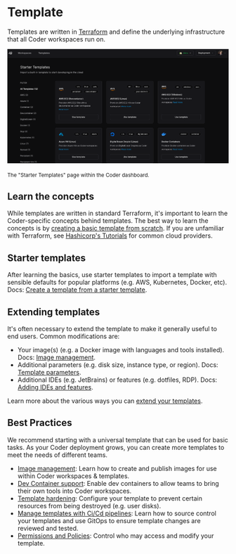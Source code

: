 # Template

Templates are written in
[Terraform](https://developer.hashicorp.com/terraform/intro) and define the
underlying infrastructure that all Coder workspaces run on.

![Starter templates](../../images/admin/templates/starter-templates.png)

<small>The "Starter Templates" page within the Coder dashboard.</small>

## Learn the concepts

While templates are written in standard Terraform, it's important to learn the
Coder-specific concepts behind templates. The best way to learn the concepts is
by
[creating a basic template from scratch](../../tutorials/template-from-scratch.md).
If you are unfamiliar with Terraform, see
[Hashicorp's Tutorials](https://developer.hashicorp.com/terraform/tutorials) for
common cloud providers.

## Starter templates

After learning the basics, use starter templates to import a template with
sensible defaults for popular platforms (e.g. AWS, Kubernetes, Docker, etc).
Docs:
[Create a template from a starter template](./creating-templates.md#from-a-starter-template).

## Extending templates

It's often necessary to extend the template to make it generally useful to end
users. Common modifications are:

- Your image(s) (e.g. a Docker image with languages and tools installed). Docs:
  [Image management](./managing-templates/image-management.md).
- Additional parameters (e.g. disk size, instance type, or region). Docs:
  [Template parameters](./extending-templates/parameters.md).
- Additional IDEs (e.g. JetBrains) or features (e.g. dotfiles, RDP). Docs:
  [Adding IDEs and features](./extending-templates/index.md).

Learn more about the various ways you can
[extend your templates](./extending-templates/index.md).

## Best Practices

We recommend starting with a universal template that can be used for basic
tasks. As your Coder deployment grows, you can create more templates to meet the
needs of different teams.

- [Image management](./managing-templates/image-management.md): Learn how to
  create and publish images for use within Coder workspaces & templates.
- [Dev Container support](./managing-templates/devcontainers/index.md): Enable
  dev containers to allow teams to bring their own tools into Coder workspaces.
- [Template hardening](./extending-templates/resource-persistence.md#-bulletproofing):
  Configure your template to prevent certain resources from being destroyed
  (e.g. user disks).
- [Manage templates with Ci/Cd pipelines](./managing-templates/change-management.md):
  Learn how to source control your templates and use GitOps to ensure template
  changes are reviewed and tested.
- [Permissions and Policies](./template-permissions.md): Control who may access
  and modify your template.

<children></children>
